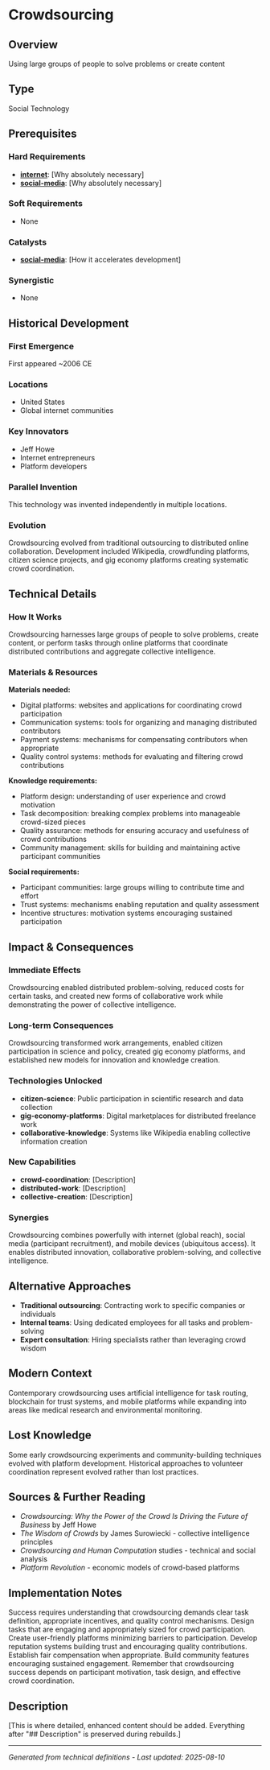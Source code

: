 # Crowdsourcing

## Overview
Using large groups of people to solve problems or create content

## Type
Social Technology

## Prerequisites

### Hard Requirements
- **[internet](../internet/README.md)**: [Why absolutely necessary]
- **[social-media](../social-media/README.md)**: [Why absolutely necessary]

### Soft Requirements
- None

### Catalysts
- **[social-media](../social-media/README.md)**: [How it accelerates development]

### Synergistic
- None

## Historical Development

### First Emergence
First appeared ~2006 CE

### Locations
- United States
- Global internet communities

### Key Innovators
- Jeff Howe
- Internet entrepreneurs
- Platform developers





### Parallel Invention
This technology was invented independently in multiple locations.

### Evolution
Crowdsourcing evolved from traditional outsourcing to distributed online collaboration. Development included Wikipedia, crowdfunding platforms, citizen science projects, and gig economy platforms creating systematic crowd coordination.

## Technical Details

### How It Works
Crowdsourcing harnesses large groups of people to solve problems, create content, or perform tasks through online platforms that coordinate distributed contributions and aggregate collective intelligence.

### Materials & Resources
**Materials needed:**
- Digital platforms: websites and applications for coordinating crowd participation
- Communication systems: tools for organizing and managing distributed contributors
- Payment systems: mechanisms for compensating contributors when appropriate
- Quality control systems: methods for evaluating and filtering crowd contributions

**Knowledge requirements:**
- Platform design: understanding of user experience and crowd motivation
- Task decomposition: breaking complex problems into manageable crowd-sized pieces
- Quality assurance: methods for ensuring accuracy and usefulness of crowd contributions
- Community management: skills for building and maintaining active participant communities

**Social requirements:**
- Participant communities: large groups willing to contribute time and effort
- Trust systems: mechanisms enabling reputation and quality assessment
- Incentive structures: motivation systems encouraging sustained participation





## Impact & Consequences

### Immediate Effects
Crowdsourcing enabled distributed problem-solving, reduced costs for certain tasks, and created new forms of collaborative work while demonstrating the power of collective intelligence.

### Long-term Consequences
Crowdsourcing transformed work arrangements, enabled citizen participation in science and policy, created gig economy platforms, and established new models for innovation and knowledge creation.

### Technologies Unlocked
- **citizen-science**: Public participation in scientific research and data collection
- **gig-economy-platforms**: Digital marketplaces for distributed freelance work
- **collaborative-knowledge**: Systems like Wikipedia enabling collective information creation

### New Capabilities
- **crowd-coordination**: [Description]
- **distributed-work**: [Description]
- **collective-creation**: [Description]

### Synergies
Crowdsourcing combines powerfully with internet (global reach), social media (participant recruitment), and mobile devices (ubiquitous access). It enables distributed innovation, collaborative problem-solving, and collective intelligence.

## Alternative Approaches
- **Traditional outsourcing**: Contracting work to specific companies or individuals
- **Internal teams**: Using dedicated employees for all tasks and problem-solving
- **Expert consultation**: Hiring specialists rather than leveraging crowd wisdom

## Modern Context
Contemporary crowdsourcing uses artificial intelligence for task routing, blockchain for trust systems, and mobile platforms while expanding into areas like medical research and environmental monitoring.

## Lost Knowledge
Some early crowdsourcing experiments and community-building techniques evolved with platform development. Historical approaches to volunteer coordination represent evolved rather than lost practices.

## Sources & Further Reading
- *Crowdsourcing: Why the Power of the Crowd Is Driving the Future of Business* by Jeff Howe
- *The Wisdom of Crowds* by James Surowiecki - collective intelligence principles
- *Crowdsourcing and Human Computation* studies - technical and social analysis
- *Platform Revolution* - economic models of crowd-based platforms

## Implementation Notes
Success requires understanding that crowdsourcing demands clear task definition, appropriate incentives, and quality control mechanisms. Design tasks that are engaging and appropriately sized for crowd participation. Create user-friendly platforms minimizing barriers to participation. Develop reputation systems building trust and encouraging quality contributions. Establish fair compensation when appropriate. Build community features encouraging sustained engagement. Remember that crowdsourcing success depends on participant motivation, task design, and effective crowd coordination.

## Description





[This is where detailed, enhanced content should be added. Everything after "## Description" is preserved during rebuilds.]

---
*Generated from technical definitions - Last updated: 2025-08-10*
